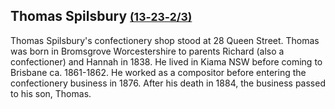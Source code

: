 ## Thomas Spilsbury <small>[(13‑23‑2/3)](https://brisbane.discovereverafter.com/profile/31672234 "Go to Memorial Information" )</small>

Thomas Spilsbury's confectionery shop stood at 28 Queen Street. Thomas was born in Bromsgrove Worcestershire to parents Richard (also a confectioner) and Hannah in 1838. He lived in Kiama NSW before coming to Brisbane ca. 1861-1862. He worked as a compositor before entering the confectionery business in 1876. After his death in 1884, the business passed to his son, Thomas.
